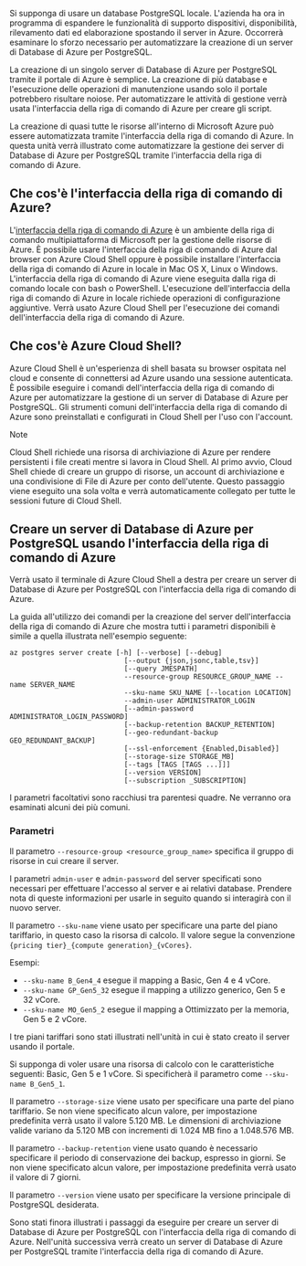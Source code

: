 Si supponga di usare un database PostgreSQL locale. L'azienda ha ora in programma di espandere le funzionalità di supporto dispositivi, disponibilità, rilevamento dati ed elaborazione spostando il server in Azure. Occorrerà esaminare lo sforzo necessario per automatizzare la creazione di un server di Database di Azure per PostgreSQL.

La creazione di un singolo server di Database di Azure per PostgreSQL tramite il portale di Azure è semplice. La creazione di più database e l'esecuzione delle operazioni di manutenzione usando solo il portale potrebbero risultare noiose. Per automatizzare le attività di gestione verrà usata l'interfaccia della riga di comando di Azure per creare gli script.

La creazione di quasi tutte le risorse all'interno di Microsoft Azure può essere automatizzata tramite l'interfaccia della riga di comando di Azure. In questa unità verrà illustrato come automatizzare la gestione dei server di Database di Azure per PostgreSQL tramite l'interfaccia della riga di comando di Azure.

## <a name="what-is-the-azure-cli"></a>Che cos'è l'interfaccia della riga di comando di Azure?

L'[interfaccia della riga di comando di Azure](https://docs.microsoft.com/cli/azure/) è un ambiente della riga di comando multipiattaforma di Microsoft per la gestione delle risorse di Azure. È possibile usare l'interfaccia della riga di comando di Azure dal browser con Azure Cloud Shell oppure è possibile installare l'interfaccia della riga di comando di Azure in locale in Mac OS X, Linux o Windows. L'interfaccia della riga di comando di Azure viene eseguita dalla riga di comando locale con bash o PowerShell. L'esecuzione dell'interfaccia della riga di comando di Azure in locale richiede operazioni di configurazione aggiuntive. Verrà usato Azure Cloud Shell per l'esecuzione dei comandi dell'interfaccia della riga di comando di Azure.

## <a name="what-is-azure-cloud-shell"></a>Che cos'è Azure Cloud Shell?

Azure Cloud Shell è un'esperienza di shell basata su browser ospitata nel cloud e consente di connettersi ad Azure usando una sessione autenticata. È possibile eseguire i comandi dell'interfaccia della riga di comando di Azure per automatizzare la gestione di un server di Database di Azure per PostgreSQL. Gli strumenti comuni dell'interfaccia della riga di comando di Azure sono preinstallati e configurati in Cloud Shell per l'uso con l'account.

> [!NOTE]
> Cloud Shell richiede una risorsa di archiviazione di Azure per rendere persistenti i file creati mentre si lavora in Cloud Shell. Al primo avvio, Cloud Shell chiede di creare un gruppo di risorse, un account di archiviazione e una condivisione di File di Azure per conto dell'utente. Questo passaggio viene eseguito una sola volta e verrà automaticamente collegato per tutte le sessioni future di Cloud Shell.

## <a name="create-an-azure-database-for-postgresql-server-using-the-azure-cli"></a>Creare un server di Database di Azure per PostgreSQL usando l'interfaccia della riga di comando di Azure

Verrà usato il terminale di Azure Cloud Shell a destra per creare un server di Database di Azure per PostgreSQL con l'interfaccia della riga di comando di Azure.

La guida all'utilizzo dei comandi per la creazione del server dell'interfaccia della riga di comando di Azure che mostra tutti i parametri disponibili è simile a quella illustrata nell'esempio seguente:

```azurecli
az postgres server create [-h] [--verbose] [--debug]
                            [--output {json,jsonc,table,tsv}]
                            [--query JMESPATH]
                            --resource-group RESOURCE_GROUP_NAME --name SERVER_NAME
                            --sku-name SKU_NAME [--location LOCATION]
                            --admin-user ADMINISTRATOR_LOGIN
                            [--admin-password ADMINISTRATOR_LOGIN_PASSWORD]
                            [--backup-retention BACKUP_RETENTION]
                            [--geo-redundant-backup GEO_REDUNDANT_BACKUP]
                            [--ssl-enforcement {Enabled,Disabled}]
                            [--storage-size STORAGE_MB]
                            [--tags [TAGS [TAGS ...]]]
                            [--version VERSION]
                            [--subscription _SUBSCRIPTION]

```

I parametri facoltativi sono racchiusi tra parentesi quadre. Ne verranno ora esaminati alcuni dei più comuni.

### <a name="parameters"></a>Parametri

Il parametro `--resource-group <resource_group_name>` specifica il gruppo di risorse in cui creare il server.

I parametri `admin-user` e `admin-password` del server specificati sono necessari per effettuare l'accesso al server e ai relativi database. Prendere nota di queste informazioni per usarle in seguito quando si interagirà con il nuovo server.

Il parametro `--sku-name` viene usato per specificare una parte del piano tariffario, in questo caso la risorsa di calcolo. Il valore segue la convenzione `{pricing tier}_{compute generation}_{vCores}`.

Esempi:

- `--sku-name B_Gen4_4` esegue il mapping a Basic, Gen 4 e 4 vCore.
- `--sku-name GP_Gen5_32` esegue il mapping a utilizzo generico, Gen 5 e 32 vCore.
- `--sku-name MO_Gen5_2` esegue il mapping a Ottimizzato per la memoria, Gen 5 e 2 vCore.

I tre piani tariffari sono stati illustrati nell'unità in cui è stato creato il server usando il portale.

Si supponga di voler usare una risorsa di calcolo con le caratteristiche seguenti: Basic, Gen 5 e 1 vCore. Si specificherà il parametro come `--sku-name B_Gen5_1`.

Il parametro `--storage-size` viene usato per specificare una parte del piano tariffario. Se non viene specificato alcun valore, per impostazione predefinita verrà usato il valore 5.120 MB. Le dimensioni di archiviazione valide variano da 5.120 MB con incrementi di 1.024 MB fino a 1.048.576 MB.

Il parametro `--backup-retention` viene usato quando è necessario specificare il periodo di conservazione dei backup, espresso in giorni. Se non viene specificato alcun valore, per impostazione predefinita verrà usato il valore di 7 giorni.

Il parametro `--version` viene usato per specificare la versione principale di PostgreSQL desiderata.

Sono stati finora illustrati i passaggi da eseguire per creare un server di Database di Azure per PostgreSQL con l'interfaccia della riga di comando di Azure. Nell'unità successiva verrà creato un server di Database di Azure per PostgreSQL tramite l'interfaccia della riga di comando di Azure.